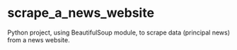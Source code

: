 # scrape_a_news_website
Python project, using BeautifulSoup module, to scrape data (principal news) from a news website.

